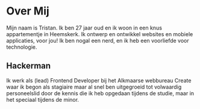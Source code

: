 
# Over Mij

Mijn naam is Tristan. Ik ben 27 jaar oud en ik woon in een knus appartementje in Heemskerk. Ik ontwerp en ontwikkel websites en mobiele applicaties, voor jou! Ik ben nogal een nerd, en ik heb een voorliefde voor technologie.

## Hackerman
Ik werk als (lead) Frontend Developer bij het Alkmaarse webbureau Create waar ik begon als stagiaire maar al snel ben uitgegroeid tot volwaardig personeelslid door de kennis die ik heb opgedaan tijdens de studie, maar in het speciaal tijdens de minor.

